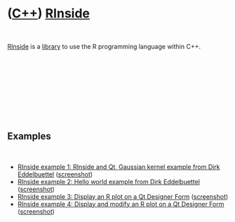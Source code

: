 
 

 

 

 

 

([C++](Cpp.md)) [RInside](CppRinside.md)
==========================================

 

[RInside](CppRinside.md) is a [library](CppLibrary.md) to use the R
programming language within C++.

 

 

 

 

 

Examples
--------

 

-   [RInside example 1: RInside and Qt, Gaussian kernel example from
    Dirk Eddelbuettel](CppRinsideExample1.md)
    ([screenshot](CppRinsideExample1.png))
-   [RInside example 2: Hello world example from Dirk
    Eddelbuettel](CppRinsideExample2.md)
    ([screenshot](CppRinsideExample2.png))
-   [RInside example 3: Display an R plot on a Qt Designer
    Form](CppRinsideExample3.md) ([screenshot](CppRinsideExample3.png))
-   [RInside example 4: Display and modify an R plot on a Qt Designer
    Form](CppRinsideExample4.md) ([screenshot](CppRinsideExample4.png))

 

 

 

 

 

 

